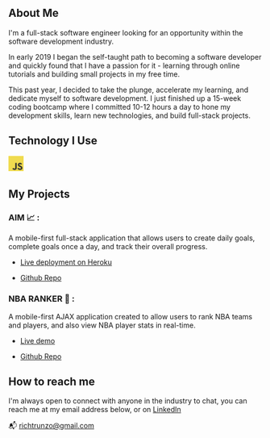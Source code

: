 ## About Me

I'm a full-stack software engineer looking for an opportunity within the software development industry.

In early 2019 I began the self-taught path to becoming a software developer and quickly found that I have a passion for it - learning through online tutorials and building small projects in my free time.

This past year, I decided to take the plunge, accelerate my learning, and dedicate myself to software development. I just finished up a 15-week coding bootcamp where I committed 10-12 hours a day to hone my development skills, learn new technologies, and build full-stack projects.

## Technology I Use

<img align="left" alt="JavaScript" width="30px" src="https://raw.githubusercontent.com/github/explore/80688e429a7d4ef2fca1e82350fe8e3517d3494d/topics/javascript/javascript.png" />


<br></br>


## My Projects

### AIM :chart_with_upwards_trend: :

A mobile-first full-stack application that allows users to create daily goals, complete goals once a day, and track their overall progress.

+ [Live deployment on Heroku](https://aim-goal-setting.herokuapp.com/)

+ [Github Repo](https://github.com/richtrunzo/aim-goal-setting-app)



### NBA RANKER :basketball: :

A mobile-first AJAX application created to allow users to rank NBA teams and players, and also view NBA player stats in real-time.

+ [Live demo](https://richtrunzo.github.io/nba-ranker/)

+ [Github Repo](https://github.com/richtrunzo/nba-ranker)

## How to reach me

I'm always open to connect with anyone in the industry to chat, you can reach me at my email address below, or on [LinkedIn](https://www.linkedin.com/in/richardtrunzo/)

:mailbox_with_mail: richtrunzo@gmail.com 

<!--
**richtrunzo/richtrunzo** is a ✨ _special_ ✨ repository because its `README.md` (this file) appears on your GitHub profile.



Here are some ideas to get you started:

- 🔭 I’m currently working on ...
- 🌱 I’m currently learning ...
- 👯 I’m looking to collaborate on ...
- 🤔 I’m looking for help with ...
- 💬 Ask me about ...
- 📫 How to reach me: ...
- 😄 Pronouns: ...
- ⚡ Fun fact: ...
-->
